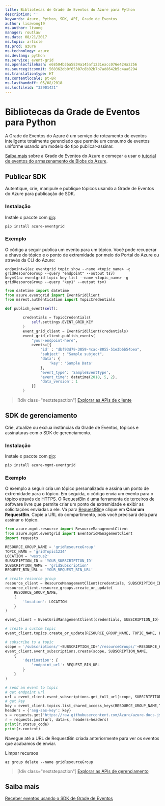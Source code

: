 ```yaml
---
title: Bibliotecas de Grade de Eventos do Azure para Python
description: ''
keywords: Azure, Python, SDK, API, Grade de Eventos
author: lisawong19
ms.author: liwong
manager: routlaw
ms.date: 08/21/2017
ms.topic: article
ms.prod: azure
ms.technology: azure
ms.devlang: python
ms.service: event-grid
ms.openlocfilehash: e68504b3ba5834a145af1231eacc076e424a2256
ms.sourcegitcommit: 560362db0f65307c8b02b7b7ad8642b5c4aa6294
ms.translationtype: HT
ms.contentlocale: pt-BR
ms.lasthandoff: 05/08/2018
ms.locfileid: "33901421"
---
```

# <a name="event-grid-libraries-for-python"></a>Bibliotecas da Grade de Eventos para Python


A Grade de Eventos do Azure é um serviço de roteamento de eventos inteligente totalmente gerenciado que permite um consumo de eventos uniforme usando um modelo do tipo publicar-assinar.

[Saiba mais](/azure/event-grid/overview) sobre a Grade de Eventos do Azure e começar a usar o [tutorial de eventos do armazenamento de Blobs do Azure](/azure/storage/blobs/storage-blob-event-quickstart). 

## <a name="publish-sdk"></a>Publicar SDK

Autentique, crie, manipule e publique tópicos usando a Grade de Eventos do Azure para publicação de SDK.

### <a name="installation"></a>Instalação 

Instale o pacote com [pip](https://pip.pypa.io/en/stable/quickstart/):

```bash
pip install azure-eventgrid
```

### <a name="example"></a>Exemplo 

O código a seguir publica um evento para um tópico. Você pode recuperar a chave do tópico e o ponto de extremidade por meio do Portal do Azure ou através da CLI do Azure:

```azurecli-interactive
endpoint=$(az eventgrid topic show --name <topic_name> -g gridResourceGroup --query "endpoint" --output tsv)
key=$(az eventgrid topic key list --name <topic_name> -g gridResourceGroup --query "key1" --output tsv)
```

```python
from datetime import datetime
from azure.eventgrid import EventGridClient
from msrest.authentication import TopicCredentials

def publish_event(self):

        credentials = TopicCredentials(
            self.settings.EVENT_GRID_KEY
        )
        event_grid_client = EventGridClient(credentials)
        event_grid_client.publish_events(
            "your-endpoint-here",
            events=[{
                'id' : "dbf93d79-3859-4cac-8055-51e3b6b54bea",
                'subject' : "Sample subject",
                'data': {
                    'key': 'Sample Data'
                },
                'event_type': 'SampleEventType',
                'event_time': datetime(2018, 5, 2),
                'data_version': 1
            }]
        )
```

> [!div class="nextstepaction"]
> [Explorar as APIs de cliente](/python/api/overview/azure/eventgrid/client)

## <a name="management-sdk"></a>SDK de gerenciamento

Crie, atualize ou exclua instâncias da Grade de Eventos, tópicos e assinaturas com o SDK de gerenciamento.

### <a name="installation"></a>Instalação 

Instale o pacote com [pip](https://pip.pypa.io/en/stable/quickstart/):

```bash
pip install azure-mgmt-eventgrid
```

### <a name="example"></a>Exemplo

O exemplo a seguir cria um tópico personalizado e assina um ponto de extremidade para o tópico. Em seguida, o código envia um evento para o tópico através de HTTPS.
O RequestBin é uma ferramenta de terceiros de software livre que permite criar um ponto de extremidade e exibir as solicitações enviadas a ele. Vá para [RequestBin](https://requestb.in/)e clique em **Criar um RequestBin**. Copie a URL do compartimento, pois você precisará dela para assinar o tópico.

```python
from azure.mgmt.resource import ResourceManagementClient
from azure.mgmt.eventgrid import EventGridManagementClient
import requests

RESOURCE_GROUP_NAME = 'gridResourceGroup'
TOPIC_NAME = 'gridTopic1234'
LOCATION = 'westus2'
SUBSCRIPTION_ID = 'YOUR_SUBSCRIPTION_ID'
SUBSCRIPTION_NAME = 'gridSubscription'
REQUEST_BIN_URL = 'YOUR_REQUEST_BIN_URL'

# create resource group
resource_client = ResourceManagementClient(credentials, SUBSCRIPTION_ID)
resource_client.resource_groups.create_or_update(
    RESOURCE_GROUP_NAME,
    {
        'location': LOCATION
    }
)

event_client = EventGridManagementClient(credentials, SUBSCRIPTION_ID)

# create a custom topic
event_client.topics.create_or_update(RESOURCE_GROUP_NAME, TOPIC_NAME, LOCATION)

# subscribe to a topic
scope = '/subscriptions/'+SUBSCRIPTION_ID+'/resourceGroups/'+RESOURCE_GROUP_NAME+'/providers/Microsoft.EventGrid/topics/'+TOPIC_NAME
event_client.event_subscriptions.create(scope, SUBSCRIPTION_NAME,
    {
        'destination': {
            'endpoint_url': REQUEST_BIN_URL
        }
    }
)

# send an event to topic
# get endpoint url
url = event_client.event_subscriptions.get_full_url(scope, SUBSCRIPTION_NAME).endpoint_url
# get key
key = event_client.topics.list_shared_access_keys(RESOURCE_GROUP_NAME,TOPIC_NAME).key1
headers = {'aeg-sas-key': key}
s = requests.get('https://raw.githubusercontent.com/Azure/azure-docs-json-samples/master/event-grid/customevent.json')
r = requests.post(url, data=s, headers=headers)
print(r.status_code)
print(r.content)
```
Navegue até a URL de RequestBin criada anteriormente para ver os eventos que acabamos de enviar.

Limpar recursos
```azurecli-interactive
az group delete --name gridResourceGroup
```

> [!div class="nextstepaction"]
> [Explorar as APIs de gerenciamento](/python/api/overview/azure/eventgrid/management)

## <a name="learn-more"></a>Saiba mais

[Receber eventos usando o SDK de Grade de Eventos](/azure/event-grid/receive-events)